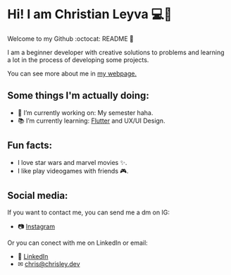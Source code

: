 # Hi! I am Christian Leyva 💻🤯
Welcome to my Github :octocat: README 📖

I am a beginner developer with creative solutions to problems and learning a lot in the process of developing some projects.

You can see more about me in [my webpage.](https://portfolio.chrisley.codes)

## Some things I'm actually doing:

- 🔭 I’m currently working on: My semester haha.
- 📚 I’m currently learning: [Flutter](https://flutter.dev/) and UX/UI Design.

## Fun facts:

- I love star wars and marvel movies ✨.
- I like play videogames with friends 🎮.

## Social media:

If you want to contact me, you can send me a dm on IG:
- 📷 [Instagram](https://www.instagram.com/el_chrisley)

Or you can conect with me on LinkedIn or email:
- 👔 [LinkedIn](https://www.linkedin.com/in/chrisley304)
- ✉ chris@chrisley.dev
